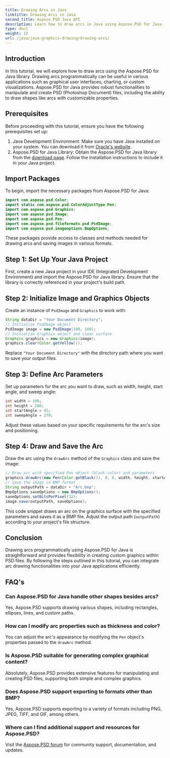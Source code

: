 ```yaml
---
title: Drawing Arcs in Java
linktitle: Drawing Arcs in Java
second_title: Aspose.PSD Java API
description: Learn how to draw arcs in Java using Aspose.PSD for Java. Step-by-step tutorial with code examples for graphical applications.
type: docs
weight: 13
url: /java/java-graphics-drawing/drawing-arcs/
---
```

## Introduction
In this tutorial, we will explore how to draw arcs using the Aspose.PSD for Java library. Drawing arcs programmatically can be useful in various applications such as graphical user interfaces, charting, or custom visualizations. Aspose.PSD for Java provides robust functionalities to manipulate and create PSD (Photoshop Document) files, including the ability to draw shapes like arcs with customizable properties.
## Prerequisites
Before proceeding with this tutorial, ensure you have the following prerequisites set up:
1. Java Development Environment: Make sure you have Java installed on your system. You can download it from [Oracle's website](https://www.oracle.com/java/).
2. Aspose.PSD for Java Library: Obtain the Aspose.PSD for Java library from the [download page](https://releases.aspose.com/psd/java/). Follow the installation instructions to include it in your Java project.
## Import Packages
To begin, import the necessary packages from Aspose.PSD for Java:
```java
import com.aspose.psd.Color;
import static com.aspose.psd.ColorAdjustType.Pen;
import com.aspose.psd.Graphics;
import com.aspose.psd.Image;
import com.aspose.psd.Pen;
import com.aspose.psd.fileformats.psd.PsdImage;
import com.aspose.psd.imageoptions.BmpOptions;
```
These packages provide access to classes and methods needed for drawing arcs and saving images in various formats.
## Step 1: Set Up Your Java Project
First, create a new Java project in your IDE (Integrated Development Environment) and import the Aspose.PSD for Java library. Ensure that the library is correctly referenced in your project's build path.
## Step 2: Initialize Image and Graphics Objects
Create an instance of `PsdImage` and `Graphics` to work with:
```java
String dataDir = "Your Document Directory";
// Initialize PsdImage object
PsdImage image = new PsdImage(100, 100);
// Initialize Graphics object and clear surface
Graphics graphics = new Graphics(image);
graphics.clear(Color.getYellow());
```
Replace `"Your Document Directory"` with the directory path where you want to save your output files.
## Step 3: Define Arc Parameters
Set up parameters for the arc you want to draw, such as width, height, start angle, and sweep angle:
```java
int width = 100;
int height = 200;
int startAngle = 45;
int sweepAngle = 270;
```
Adjust these values based on your specific requirements for the arc's size and positioning.
## Step 4: Draw and Save the Arc
Draw the arc using the `drawArc` method of the `Graphics` class and save the image:
```java
// Draw arc with specified Pen object (black color) and parameters
graphics.drawArc(new Pen(Color.getBlack()), 0, 0, width, height, startAngle, sweepAngle);
// Save the image in BMP format
String outputPath = dataDir + "Arc.bmp";
BmpOptions saveOptions = new BmpOptions();
saveOptions.setBitsPerPixel(32);
image.save(outputPath, saveOptions);
```
This code snippet draws an arc on the graphics surface with the specified parameters and saves it as a BMP file. Adjust the output path (`outputPath`) according to your project's file structure.

## Conclusion
Drawing arcs programmatically using Aspose.PSD for Java is straightforward and provides flexibility in creating custom graphics within PSD files. By following the steps outlined in this tutorial, you can integrate arc drawing functionalities into your Java applications efficiently.

## FAQ's
### Can Aspose.PSD for Java handle other shapes besides arcs?
Yes, Aspose.PSD supports drawing various shapes, including rectangles, ellipses, lines, and custom paths.
### How can I modify arc properties such as thickness and color?
You can adjust the arc's appearance by modifying the `Pen` object's properties passed to the `drawArc` method.
### Is Aspose.PSD suitable for generating complex graphical content?
Absolutely, Aspose.PSD provides extensive features for manipulating and creating PSD files, supporting both simple and complex graphics.
### Does Aspose.PSD support exporting to formats other than BMP?
Yes, Aspose.PSD supports exporting to a variety of formats including PNG, JPEG, TIFF, and GIF, among others.
### Where can I find additional support and resources for Aspose.PSD?
Visit the [Aspose.PSD forum](https://forum.aspose.com/c/psd/34) for community support, documentation, and updates.

